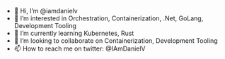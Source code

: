 - 👋 Hi, I’m @iamdanielv
- 👀 I’m interested in Orchestration, Containerization, .Net, GoLang, Development Tooling
- 🌱 I’m currently learning Kubernetes, Rust
- 💞️ I’m looking to collaborate on Containerization, Development Tooling
- 📫 How to reach me on twitter: @IAmDanielV

<!---
dvintel/dvintel is a ✨ special ✨ repository because its `README.md` (this file) appears on your GitHub profile.
You can click the Preview link to take a look at your changes.
--->
